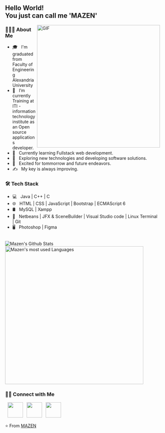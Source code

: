 <h2> Hello World! <br> You just can call me 'MAZEN' </h2>
<img align="right" alt="GIF" src="dev.gif" width="400"/>

<h3> 👨🏻‍💻 About Me </h3>

- 🎓 &nbsp; I'm graduated from Faculty of Engineering Alexandria University
- 💼 &nbsp; I’m currently Training at ITI - information technology institute as an Open source applications developer.
- 🌱 &nbsp; Currently learning Fullstack web development.
- 🤔 &nbsp; Exploring new technologies and developing software solutions.
- 🔭 &nbsp; Excited for tommorrow and future endeavors.
- ✍️ &nbsp; My key is always improving. 

<h3>🛠 Tech Stack</h3>

- 💻 &nbsp; Java | C++ | C 
- 🌐 &nbsp;  HTML | CSS | JavaScript | Bootstrap | ECMAScript 6
- 🛢 &nbsp; MySQL | Xampp 
- 🔧 &nbsp; Netbeans | JFX & SceneBuilder | Visual Studio code | Linux Terminal | Git
- 🖥 &nbsp; Photoshop | Figma

<br>
  <img src="https://github-readme-stats.vercel.app/api?username=MazenElSayegh&theme=radical&include_all_commits=true&count_private=true&show_icons=true&line_height=20&title_color=7A7ADB&icon_color=2234AE&text_color=D3D3D3&bg_color=0,000000,130F40" alt="Mazen's Github Stats">
  <img src="https://github-readme-stats.vercel.app/api/top-langs/?username=MazenElSayegh&layout=compact" alt="Mazen's most used Languages" width="450">
</br>

<h3> 🤝🏻 Connect with Me </h3>

<p> 
&nbsp; <a href="https://instagram.com/mazen_elsayegh?igshid=Mzc0YWU1OWY=" target="_blank" rel="noopener noreferrer"><img src="https://img.icons8.com/plasticine/100/000000/instagram-new.png" width="50" /></a>  
&nbsp; <a href="https://www.linkedin.com/in/mazen-el-sayegh-aba976245/" target="_blank" rel="noopener noreferrer"><img src="https://img.icons8.com/plasticine/100/000000/linkedin.png" width="50" /></a>
&nbsp; <a href="mailto:mazen.elsayegh120298@gmail.com" target="_blank" rel="noopener noreferrer"><img src="https://img.icons8.com/plasticine/100/000000/gmail.png"  width="50" /></a>
</p>

⭐️ From [MAZEN](https://github.com/MazenElSayegh)

